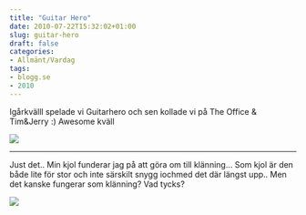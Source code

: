 ```yaml
---
title: "Guitar Hero"
date: 2010-07-22T15:32:02+01:00
slug: guitar-hero
draft: false
categories:
- Allmänt/Vardag
tags:
- blogg.se
- 2010
---
```

Igårkvälll spelade vi Guitarhero och sen kollade vi på The Office & Tim&Jerry :) Awesome kväll  
  
  
![](/assets/images/blogg.se/dsc06355_99195990.jpg)  
  
  
  
  

* * *

  
Just det.. Min kjol funderar jag på att göra om till klänning... Som kjol är den både lite för stor och inte särskilt snygg iochmed det där längst upp.. Men det kanske fungerar som klänning? Vad tycks?  
  
![](/assets/images/blogg.se/dsc06359_99196157.jpg)